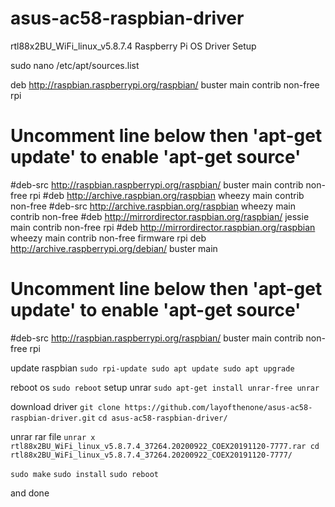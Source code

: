 # asus-ac58-raspbian-driver
rtl88x2BU_WiFi_linux_v5.8.7.4 Raspberry Pi OS Driver Setup

sudo nano /etc/apt/sources.list

deb http://raspbian.raspberrypi.org/raspbian/ buster main contrib non-free rpi
# Uncomment line below then 'apt-get update' to enable 'apt-get source'
#deb-src http://raspbian.raspberrypi.org/raspbian/ buster main contrib non-free rpi
#deb http://archive.raspbian.org/raspbian wheezy main contrib non-free
#deb-src http://archive.raspbian.org/raspbian wheezy main contrib non-free
#deb http://mirrordirector.raspbian.org/raspbian/ jessie main contrib non-free rpi
#deb http://mirrordirector.raspbian.org/raspbian wheezy main contrib non-free firmware rpi
deb http://archive.raspberrypi.org/debian/ buster main
# Uncomment line below then 'apt-get update' to enable 'apt-get source'
#deb-src http://raspbian.raspberrypi.org/raspbian/ buster main contrib non-free rpi

update raspbian
`
sudo rpi-update
sudo apt update
sudo apt upgrade
`

reboot os
`
sudo reboot
`
setup unrar
`
sudo apt-get install unrar-free unrar
`

download driver
`
git clone https://github.com/layofthenone/asus-ac58-raspbian-driver.git
`
`
cd asus-ac58-raspbian-driver/
`

unrar rar file
`
unrar x rtl88x2BU_WiFi_linux_v5.8.7.4_37264.20200922_COEX20191120-7777.rar
cd rtl88x2BU_WiFi_linux_v5.8.7.4_37264.20200922_COEX20191120-7777/
`

`
sudo make
`
`
sudo install
`
`
sudo reboot
`

and done
